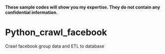 **These sample codes will show  you my expertise. They do not contain any confidential information.**

# Python_crawl_facebook
Crawl facebook group data and ETL to database
